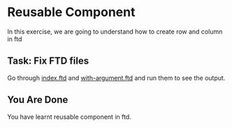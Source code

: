 # Reusable Component

In this exercise, we are going to understand how to create row and column in
ftd

## Task: Fix FTD files

Go through [index.ftd](index.ftd) and [with-argument.ftd](with-argument.ftd) and 
run them to see the output.

## You Are Done

You have learnt reusable component in ftd.
